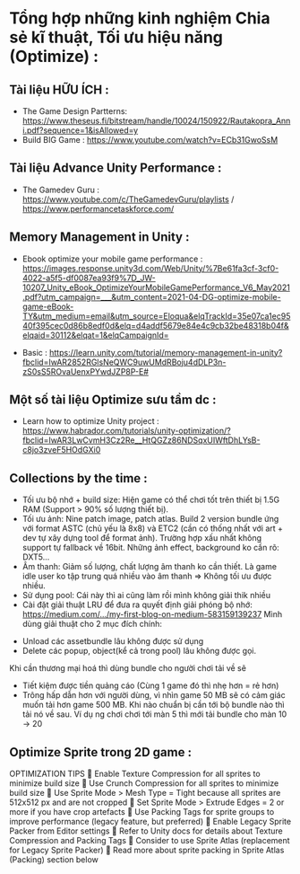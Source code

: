 # Tổng hợp những kinh nghiệm Chia sẻ kĩ thuật, Tối ưu hiệu năng (Optimize) :

## Tài liệu HỮU ÍCH : 
- The Game Design Partterns:  https://www.theseus.fi/bitstream/handle/10024/150922/Rautakopra_Anni.pdf?sequence=1&isAllowed=y
- Build BIG Game : https://www.youtube.com/watch?v=ECb31GwoSsM 

## Tài liệu Advance Unity Performance :
- The Gamedev Guru : https://www.youtube.com/c/TheGamedevGuru/playlists / https://www.performancetaskforce.com/ 

## Memory Management in Unity : 
- Ebook optimize your mobile game performance : https://images.response.unity3d.com/Web/Unity/%7Be61fa3cf-3cf0-4022-a5f5-df0087ea93f9%7D_JW-10207_Unity_eBook_OptimizeYourMobileGamePerformance_V6_May2021.pdf?utm_campaign=___&utm_content=2021-04-DG-optimize-mobile-game-eBook-TY&utm_medium=email&utm_source=Eloqua&elqTrackId=35e07ca1ec9540f395cec0d86b8edf0d&elq=d4addf5679e84e4c9cb32be48318b04f&elqaid=30112&elqat=1&elqCampaignId= 

- Basic : https://learn.unity.com/tutorial/memory-management-in-unity?fbclid=IwAR2852RGlsNeQWC9uwUMdRBoju4dDLP3n-zS0sS5ROvaUenxPYwdJZP8P-E# 

## Một số tài liệu Optimize sưu tầm dc : 
- Learn how to optimize Unity project : https://www.habrador.com/tutorials/unity-optimization/?fbclid=IwAR3LwCvmH3Cz2Re__HtQGZz86NDSqxUIWftDhLYsB-c8jo3zveF5HOdGXi0 

## Collections by the time : 
- Tối ưu bộ nhớ + build size: Hiện game có thể chơi tốt trên thiết bị 1.5G RAM (Support > 90% số lượng thiết bị).
- Tối ưu ảnh: Nine patch image, patch atlas. Build 2 version bundle ứng với format ASTC (chủ yếu là 8x8) và ETC2 (cần có thống nhất với art + dev tự xây dựng tool để format ảnh). Trường hợp xấu nhất không support tự fallback về 16bit. Những ảnh effect, background ko cần rõ: DXT5...
- Âm thanh: Giảm số lượng, chất lượng âm thanh ko cần thiết. Là game idle user ko tập trung quá nhiều vào âm thanh => Không tối ưu được nhiều.
- Sử dụng pool: Cái này thì ai cũng làm rồi mình không giải thik nhiều
- Cài đặt giải thuật LRU để đưa ra quyết định giải phóng bộ nhớ: https://medium.com/.../my-first-blog-on-medium-583159139237
Mình dùng giải thuật cho 2 mục đích chính:
+ Unload các assetbundle lâu không được sử dụng
+ Delete các popup, object(kể cả trong pool) lâu không được gọi.

Khi cần thương mại hoá thì dùng bundle cho người chơi tải về sẽ
- Tiết kiệm được tiền quảng cáo (Cùng 1 game đó thì nhẹ hơn = rẻ hơn)
- Trông hấp dẫn hơn với người dùng, vì nhìn game 50 MB sẽ có cảm giác muốn tải hơn game 500 MB. Khi nào chuẩn bị cần tới bộ bundle nào thì tải nó về sau. Ví dụ ng chơi chơi tới màn 5 thì mới tải bundle cho màn 10 -> 20

## Optimize Sprite trong 2D game : 
OPTIMIZATION TIPS
 Enable Texture Compression for all sprites to minimize build size
 Use Crunch Compression for all sprites to minimize build size
 Use Sprite Mode > Mesh Type = Tight because all sprites are 512x512 px and are not cropped
 Set Sprite Mode > Extrude Edges = 2 or more if you have crop artefacts
 Use Packing Tags for sprite groups to improve performance (legacy feature, but preferred)
 Enable Legacy Sprite Packer from Editor settings
 Refer to Unity docs for details about Texture Compression and Packing Tags
 Consider to use Sprite Atlas (replacement for Legacy Sprite Packer)
 Read more about sprite packing in Sprite Atlas (Packing) section below